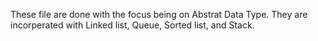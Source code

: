 These file are done with the focus being on Abstrat Data Type. They are incorperated 
with Linked list, Queue, Sorted list, and Stack.

